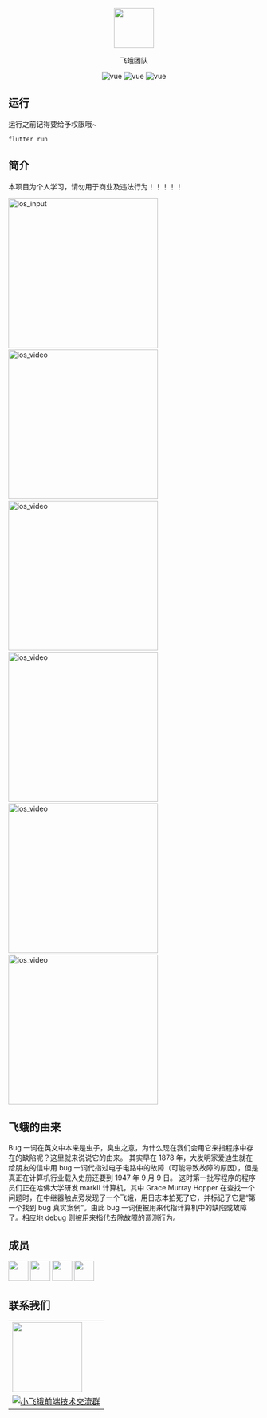 <p align="center">
  <img width="80" src="https://webdyc.oss-cn-beijing.aliyuncs.com/moth-admin/logo.png">
</p>
<p align="center">
 飞蛾团队
</p>

<p align="center">
  <img src="https://img.shields.io/badge/build-passing-28a745.svg" alt="vue">
  <img src="https://img.shields.io/badge/flutter-2.1.0-27a6fe.svg" alt="vue">
  <img src="https://img.shields.io/badge/$-donate-dc3545.svg" alt="vue">
</p>

## 运行

运行之前记得要给予权限哦~

```
flutter run
```

## 简介

本项目为个人学习，请勿用于商业及违法行为！！！！！

<div>
<img src="https://webdyc.oss-cn-beijing.aliyuncs.com/flutter_app/1649322222113.jpg" height="300px" alt="ios_input" >
&nbsp;	&nbsp;	&nbsp;	
<img src="https://webdyc.oss-cn-beijing.aliyuncs.com/flutter_app/1649322228678.jpg" height="300px" alt="ios_video" >&nbsp;	&nbsp;	&nbsp;	
<img src="https://webdyc.oss-cn-beijing.aliyuncs.com/flutter_app/1649322232704.jpg" height="300px" alt="ios_video" >&nbsp;	&nbsp;	&nbsp;	
<img src="https://webdyc.oss-cn-beijing.aliyuncs.com/flutter_app/1649322236774.jpg" height="300px" alt="ios_video" >&nbsp;	&nbsp;	&nbsp;	
<img src="https://webdyc.oss-cn-beijing.aliyuncs.com/flutter_app/1649322240279.jpg" height="300px" alt="ios_video" >&nbsp;	&nbsp;	&nbsp;	
<img src="https://webdyc.oss-cn-beijing.aliyuncs.com/flutter_app/1649322243991.jpg" height="300px" alt="ios_video" >
</div>

## 飞蛾的由来

Bug 一词在英文中本来是虫子，臭虫之意，为什么现在我们会用它来指程序中存在的缺陷呢？这里就来说说它的由来。
其实早在 1878 年，大发明家爱迪生就在给朋友的信中用 bug 一词代指过电子电路中的故障（可能导致故障的原因），但是真正在计算机行业载入史册还要到 1947 年 9 月 9 日。
这时第一批写程序的程序员们正在哈佛大学研发 markII 计算机，其中 Grace Murray Hopper 在查找一个问题时，在中继器触点旁发现了一个飞蛾，用日志本拍死了它，并标记了它是“第一个找到 bug 真实案例”。由此 bug 一词便被用来代指计算机中的缺陷或故障了。相应地 debug 则被用来指代去除故障的调测行为。

## 成员

<p >
   <img width="40" src="https://webdyc.oss-cn-beijing.aliyuncs.com/moth-admin/dyc.jpg">  
   <img width="40" src="https://webdyc.oss-cn-beijing.aliyuncs.com/moth-admin/xjl.jpg">  
   <img width="40" src="https://webdyc.oss-cn-beijing.aliyuncs.com/moth-admin/xlk.jpg">  
   <img width="40" src="https://webdyc.oss-cn-beijing.aliyuncs.com/moth-admin/hr.jpg">   
</p>

## 联系我们

<table>
  <tr>
<!--     <td><img src="https://webdyc.oss-cn-beijing.aliyuncs.com/moth-admin/wx.png" width="140px"></td> -->
    <td><img src="https://webdyc.oss-cn-beijing.aliyuncs.com/moth-admin/qq.png" width="140px"></td>
  </tr>
  <tr>
<!--     <td>微信</td> -->
    <td><a target="_blank" href="https://jq.qq.com/?_wv=1027&k=j4F83vD5"><img border="0" src="https://pub.idqqimg.com/wpa/images/group.png" alt="小飞蛾前端技术交流群" title="小飞蛾前端技术交流群"></a></td>
  </tr>
</table>
